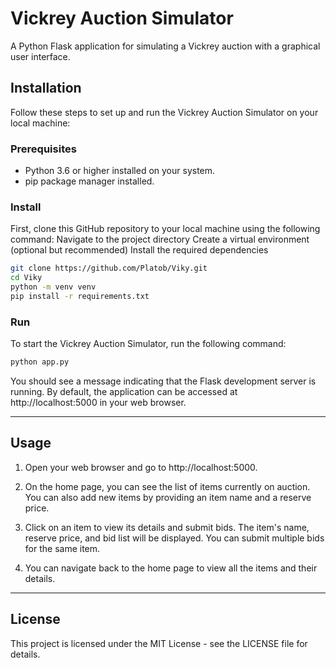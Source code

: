 # Vickrey Auction Simulator

A Python Flask application for simulating a Vickrey auction with a graphical user interface.

## Installation

Follow these steps to set up and run the Vickrey Auction Simulator on your local machine:

### Prerequisites

- Python 3.6 or higher installed on your system.
- pip package manager installed.

### Install

First, clone this GitHub repository to your local machine using the following command:
Navigate to the project directory
Create a virtual environment (optional but recommended)
Install the required dependencies


```bash
git clone https://github.com/Platob/Viky.git
cd Viky
python -m venv venv
pip install -r requirements.txt
```

### Run

To start the Vickrey Auction Simulator, run the following command:
```bash
python app.py
```


You should see a message indicating that the Flask development server is running. By default, the application can be accessed at http://localhost:5000 in your web browser.

---

## Usage

1. Open your web browser and go to http://localhost:5000.

2. On the home page, you can see the list of items currently on auction. You can also add new items by providing an item name and a reserve price.

3. Click on an item to view its details and submit bids. The item's name, reserve price, and bid list will be displayed. You can submit multiple bids for the same item.

4. You can navigate back to the home page to view all the items and their details.

---

## License

This project is licensed under the MIT License - see the LICENSE file for details.
